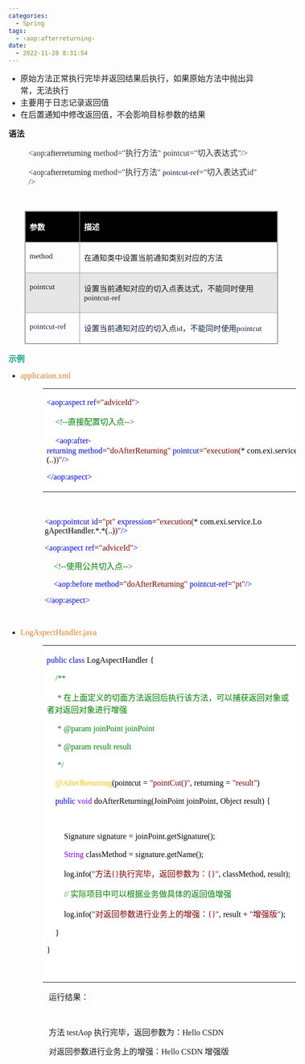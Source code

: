 ```yaml
---
categories:
  - Spring
tags:
  - ‹aop:afterreturning›
date:
  - 2022-11-28 8:31:54
---
```


<ul style="list-style-type:disc">
    <li><span style="font-size:12.0pt"><span style="background-color:white"><span
                    style="font-family:-apple-system">原始方法正常执行完毕并返回结果后执行，如果原始方法中抛出异常，无法执行</span></span></span></li>
    <li><span style="font-size:12.0pt"><span style="background-color:white"><span
                    style="font-family:-apple-system">主要用于日志记录返回值</span></span></span></li>
    <li><span style="font-size:12.0pt"><span style="background-color:white"><span
                    style="font-family:-apple-system">在后置通知中修改返回值，不会影响目标参数的结果</span></span></span></li>
</ul>
<p><span style="font-size:12.0pt"><span
            style="font-family:&quot;Microsoft YaHei UI&quot;"><strong>语法</strong></span></span></p>
<p style="margin-left: 40px;"><span style="font-size:12.0pt"><span style="font-family:&quot;Comic Sans MS&quot;"><span
                style="color:#333333">&lt;aop:</span></span><span
            style="font-family:&quot;Comic Sans MS&quot;">afterreturning</span>&nbsp;<span
            style="font-family:&quot;Comic Sans MS&quot;"><span style="color:#333333">method="</span></span><span
            style="font-family:&quot;Microsoft YaHei UI&quot;"><span style="color:#333333">执行方法</span></span><span
            style="font-family:&quot;Comic Sans MS&quot;"><span style="color:#333333">"</span></span>&nbsp;<span
            style="font-family:&quot;Comic Sans MS&quot;"><span style="color:#333333">pointcut="</span></span><span
            style="font-family:&quot;Microsoft YaHei UI&quot;"><span style="color:#333333">切入表达式</span></span><span
            style="font-family:&quot;Comic Sans MS&quot;"><span style="color:#333333">"/&gt;</span></span></span></p>
<p style="margin-left: 40px;"><span style="font-size:12.0pt"><span style="font-family:&quot;Comic Sans MS&quot;"><span
                style="color:#333333">&lt;aop:</span></span></span><span style="font-size:12.0pt"><span
            style="font-family:&quot;Comic Sans MS&quot;">afterreturning</span></span>&nbsp;<span
        style="font-size:12.0pt"><span style="font-family:&quot;Comic Sans MS&quot;"><span
                style="color:#333333">method="</span></span></span><span style="font-size:12.0pt"><span
            style="font-family:&quot;Microsoft YaHei UI&quot;"><span
                style="color:#333333">执行方法</span></span></span><span style="font-size:12.0pt"><span
            style="font-family:&quot;Comic Sans MS&quot;"><span style="color:#333333">"</span></span></span>&nbsp;<span
        style="font-size:11.5pt"><span style="font-family:&quot;Comic Sans MS&quot;"><span
                style="color:#17233f">pointcut-ref</span></span></span><span style="font-size:12.0pt"><span
            style="font-family:&quot;Comic Sans MS&quot;"><span style="color:#333333">="</span></span></span><span
        style="font-size:12.0pt"><span style="font-family:&quot;Microsoft YaHei UI&quot;"><span
                style="color:#333333">切入表达式</span></span></span><span style="font-size:12.0pt"><span
            style="font-family:&quot;Comic Sans MS&quot;"><span style="color:#333333">id</span></span></span><span
        style="font-size:12.0pt"><span style="font-family:&quot;Comic Sans MS&quot;"><span
                style="color:#333333">"</span></span></span> <span style="font-size:12.0pt"><span
            style="font-family:&quot;Comic Sans MS&quot;"><span style="color:#333333">/&gt;</span></span></span></p>
<p><span style="font-size:12.0pt"><span style="font-family:&quot;Comic Sans MS&quot;"><span
                style="color:#333333">&nbsp;</span></span></span></p>
<table summary="" cellspacing="0"
    style="border-collapse:collapse; border-color:#a3a3a3; border-style:solid; border-width:1px; margin-left:32px"
    class=" cke_show_border">
    <tbody>
        <tr>
            <td
                style="background-color:black; border-bottom:1px solid #a3a3a3; border-left:1px solid #a3a3a3; border-right:1px solid #a3a3a3; border-top:1px solid #a3a3a3; vertical-align:top; width:1.1173in">
                <p><span style="font-size:11.5pt"><span style="font-family:&quot;Microsoft YaHei UI&quot;"><span
                                style="color:white"><strong>参数</strong></span></span></span></p>
            </td>
            <td
                style="background-color:black; border-bottom:1px solid #a3a3a3; border-left:1px solid #a3a3a3; border-right:1px solid #a3a3a3; border-top:1px solid #a3a3a3; vertical-align:top; width:5.5909in">
                <p><span style="font-size:11.5pt"><span style="font-family:&quot;Microsoft YaHei UI&quot;"><span
                                style="color:white"><strong>描述</strong></span></span></span></p>
            </td>
        </tr>
        <tr>
            <td
                style="border-bottom:1px solid #a3a3a3; border-left:1px solid #a3a3a3; border-right:1px solid #a3a3a3; border-top:1px solid #a3a3a3; vertical-align:top; width:1.1173in">
                <p><span style="font-size:11.5pt"><span
                            style="font-family:&quot;Comic Sans MS&quot;">method</span></span></p>
            </td>
            <td
                style="border-bottom:1px solid #a3a3a3; border-left:1px solid #a3a3a3; border-right:1px solid #a3a3a3; border-top:1px solid #a3a3a3; vertical-align:top; width:5.5909in">
                <p><span style="font-size:11.5pt"><span
                            style="font-family:&quot;Microsoft YaHei UI&quot;">在通知类中设置当前通知类别对应的方法</span></span></p>
            </td>
        </tr>
        <tr>
            <td
                style="background-color:#e7e6e6; border-bottom:1px solid #a3a3a3; border-left:1px solid #a3a3a3; border-right:1px solid #a3a3a3; border-top:1px solid #a3a3a3; vertical-align:top; width:1.1173in">
                <p><span style="font-size:11.5pt"><span
                            style="font-family:&quot;Comic Sans MS&quot;">pointcut</span></span></p>
            </td>
            <td
                style="background-color:#e7e6e6; border-bottom:1px solid #a3a3a3; border-left:1px solid #a3a3a3; border-right:1px solid #a3a3a3; border-top:1px solid #a3a3a3; vertical-align:top; width:5.5909in">
                <p><span style="font-size:11.5pt"><span
                            style="font-family:&quot;Microsoft YaHei UI&quot;">设置当前通知对应的切入点表达式，不能同时使用</span><span
                            style="font-family:&quot;Comic Sans MS&quot;">pointcut-ref</span></span></p>
            </td>
        </tr>
        <tr>
            <td
                style="border-bottom:1px solid #a3a3a3; border-left:1px solid #a3a3a3; border-right:1px solid #a3a3a3; border-top:1px solid #a3a3a3; vertical-align:top; width:1.1368in">
                <p><span style="font-size:11.5pt"><span style="font-family:&quot;Comic Sans MS&quot;"><span
                                style="color:#17233f"><span
                                    style="background-color:white">pointcut-ref</span></span></span></span></p>
            </td>
            <td
                style="border-bottom:1px solid #a3a3a3; border-left:1px solid #a3a3a3; border-right:1px solid #a3a3a3; border-top:1px solid #a3a3a3; vertical-align:top; width:5.5715in">
                <p><span style="font-size:11.5pt"><span style="color:#17233f"><span style="background-color:white"><span
                                    style="font-family:&quot;Microsoft YaHei UI&quot;">设置当前通知对应的切入点</span></span><span
                                style="background-color:white"><span
                                    style="font-family:&quot;Comic Sans MS&quot;">id</span></span><span
                                style="background-color:white"><span
                                    style="font-family:&quot;Microsoft YaHei UI&quot;">，不能同时使用</span></span><span
                                style="background-color:white"><span
                                    style="font-family:&quot;Comic Sans MS&quot;">pointcut</span></span></span></span>
                </p>
            </td>
        </tr>
    </tbody>
</table>
<p><span style="color:#16a085;"><span style="font-size:12.0pt"><span
                style="font-family:&quot;Microsoft YaHei UI&quot;"><strong>示例</strong></span></span></span></p>
<ul style="list-style-type:disc">
    <li><span style="color:#e67e22;"><span style="font-size:12.0pt"><span
                    style="font-family:&quot;Comic Sans MS&quot;">application.xml</span></span></span></li>
</ul>
<table summary="" cellspacing="0"
    style="border-collapse:collapse; border-color:#a3a3a3; border-style:solid; border-width:0px; margin-left:68px"
    class=" cke_show_border">
    <tbody>
        <tr>
            <td
                style="background-color:white; border-bottom:0px; border-left:0px; border-right:0px; border-top:0px; vertical-align:top; width:8.3243in">
                <p><span style="font-size:12.0pt"><span style="font-family:&quot;Comic Sans MS&quot;"><span
                                style="color:blue">&lt;aop:aspect&nbsp;ref</span><span style="color:black">=</span><span
                                style="color:maroon">"adviceId"</span><span style="color:blue">&gt;</span></span></span>
                </p>
                <p><span style="font-size:12.0pt">&nbsp;&nbsp;&nbsp; <span
                            style="font-family:&quot;Comic Sans MS&quot;"><span
                                style="color:green">&lt;!--</span></span><span
                            style="font-family:&quot;Microsoft YaHei UI&quot;"><span
                                style="color:green">直接配置切入点</span></span><span
                            style="font-family:&quot;Comic Sans MS&quot;"><span
                                style="color:green">--&gt;</span></span></span></p>
                <p><span style="font-size:12.0pt">&nbsp;&nbsp;&nbsp;&nbsp;<span
                            style="font-family:&quot;Comic Sans MS&quot;"><span
                                style="color:blue">&lt;aop:after-returning&nbsp;method</span></span><span
                            style="font-family:&quot;Comic Sans MS&quot;"><span style="color:black">=</span></span><span
                            style="font-family:&quot;Comic Sans MS&quot;"><span
                                style="color:maroon">"</span></span><span
                            style="font-family:&quot;Comic Sans MS&quot;"><span
                                style="color:maroon">doAfterReturning</span></span><span
                            style="font-family:&quot;Comic Sans MS&quot;"><span
                                style="color:maroon">"</span></span><span
                            style="font-family:&quot;Comic Sans MS&quot;"><span
                                style="color:blue">&nbsp;pointcut</span></span><span
                            style="font-family:&quot;Comic Sans MS&quot;"><span style="color:black">=</span></span><span
                            style="font-family:&quot;Comic Sans MS&quot;"><span
                                style="color:maroon">"execution(</span></span><span
                            style="font-family:&quot;Comic Sans MS&quot;"><span
                                style="color:black">*</span></span>&nbsp;<span
                            style="font-family:&quot;Comic Sans MS&quot;"><span
                                style="color:black">com.</span></span><span
                            style="font-family:&quot;Comic Sans MS&quot;"><span
                                style="color:black">exi.service.LogApectHandler</span></span><span
                            style="font-family:&quot;Comic Sans MS&quot;"><span
                                style="color:black">.*.*(..)</span></span><span
                            style="font-family:&quot;Comic Sans MS&quot;"><span
                                style="color:maroon">)"</span></span><span
                            style="font-family:&quot;Comic Sans MS&quot;"><span
                                style="color:blue">/&gt;</span></span></span></p>
                <p><span style="font-size:12.0pt"><span style="font-family:&quot;Comic Sans MS&quot;"><span
                                style="color:blue">&lt;/aop:aspect&gt;</span></span></span></p>
            </td>
        </tr>
    </tbody>
</table>
<p><span style="font-size:12.0pt"><span style="font-family:&quot;Microsoft YaHei&quot;"><span
                style="color:#17233f">&nbsp;</span></span></span></p>
<p style="margin-left:72px"><span style="font-size:12.0pt"><span style="font-family:&quot;Comic Sans MS&quot;"><span
                style="color:blue">&lt;aop:pointcut</span></span>&nbsp;<span
            style="font-family:&quot;Comic Sans MS&quot;"><span style="color:blue">id</span></span><span
            style="font-family:&quot;Comic Sans MS&quot;"><span style="color:black">=</span></span><span
            style="font-family:&quot;Comic Sans MS&quot;"><span style="color:maroon">"pt"</span></span>&nbsp;<span
            style="font-family:&quot;Comic Sans MS&quot;"><span style="color:blue">expression</span></span><span
            style="font-family:&quot;Comic Sans MS&quot;"><span style="color:black">=</span></span><span
            style="font-family:&quot;Comic Sans MS&quot;"><span style="color:maroon">"execution(</span></span><span
            style="font-family:&quot;Comic Sans MS&quot;"><span style="color:black">*</span></span>&nbsp;<span
            style="font-family:&quot;Comic Sans MS&quot;"><span style="color:black">com.</span></span><span
            style="font-family:&quot;Comic Sans MS&quot;"><span
                style="color:black">exi.service.LogApectHandler</span></span><span
            style="font-family:&quot;Comic Sans MS&quot;"><span style="color:black">.*.*(..)</span></span><span
            style="font-family:&quot;Comic Sans MS&quot;"><span style="color:maroon">)"</span></span><span
            style="font-family:&quot;Comic Sans MS&quot;"><span style="color:blue">/&gt;</span></span></span></p>
<p style="margin-left:72px"><span style="font-size:12.0pt"><span style="font-family:&quot;Comic Sans MS&quot;"><span
                style="color:blue">&lt;aop:aspect</span></span>&nbsp;<span
            style="font-family:&quot;Comic Sans MS&quot;"><span style="color:blue">ref</span></span><span
            style="font-family:&quot;Comic Sans MS&quot;"><span style="color:black">=</span></span><span
            style="font-family:&quot;Comic Sans MS&quot;"><span style="color:maroon">"adviceId"</span></span><span
            style="font-family:&quot;Comic Sans MS&quot;"><span style="color:blue">&gt;</span></span></span></p>
<p style="margin-left:72px"><span style="font-size:12.0pt">&nbsp;&nbsp;&nbsp;&nbsp;<span
            style="font-family:&quot;Comic Sans MS&quot;"><span style="color:green">&lt;!--</span></span><span
            style="font-family:&quot;Microsoft YaHei UI&quot;"><span style="color:green">使用公共切入点</span></span><span
            style="font-family:&quot;Comic Sans MS&quot;"><span style="color:green">--&gt;</span></span></span></p>
<p style="margin-left:72px"><span style="font-size:12.0pt">&nbsp;&nbsp;&nbsp;&nbsp;<span
            style="font-family:&quot;Comic Sans MS&quot;"><span
                style="color:blue">&lt;aop:before</span></span>&nbsp;<span
            style="font-family:&quot;Comic Sans MS&quot;"><span style="color:blue">method</span></span><span
            style="font-family:&quot;Comic Sans MS&quot;"><span style="color:black">=</span></span><span
            style="font-family:&quot;Comic Sans MS&quot;"><span style="color:maroon">"</span></span><span
            style="font-family:&quot;Comic Sans MS&quot;"><span style="color:maroon">doAfterReturning</span></span><span
            style="font-family:&quot;Comic Sans MS&quot;"><span style="color:maroon">"</span></span>&nbsp;<span
            style="font-family:&quot;Comic Sans MS&quot;"><span style="color:blue">pointcut-ref</span></span><span
            style="font-family:&quot;Comic Sans MS&quot;"><span style="color:black">=</span></span><span
            style="font-family:&quot;Comic Sans MS&quot;"><span style="color:maroon">"pt"</span></span><span
            style="font-family:&quot;Comic Sans MS&quot;"><span style="color:blue">/&gt;</span></span></span></p>
<p style="margin-left:72px"><span style="font-size:12.0pt"><span style="font-family:&quot;Comic Sans MS&quot;"><span
                style="color:blue">&lt;/aop:aspect&gt;</span></span></span></p>
<p><span style="font-size:12.0pt"><span style="font-family:&quot;Microsoft YaHei&quot;"><span
                style="color:#17233f">&nbsp;</span></span></span></p>
<ul style="list-style-type:disc">
    <li><span style="color:#e67e22;"><span style="font-size:12.0pt"><span
                    style="font-family:&quot;Comic Sans MS&quot;">LogAspectHandler</span></span><span
                style="font-size:12.0pt"><span style="font-family:&quot;Comic Sans MS&quot;">.java</span></span></span>
    </li>
</ul>
<table summary="" cellspacing="0"
    style="border-collapse:collapse; border-color:#a3a3a3; border-style:solid; border-width:0px; margin-left:68px"
    class=" cke_show_border">
    <tbody>
        <tr>
            <td
                style="background-color:white; border-bottom:0px; border-left:0px; border-right:0px; border-top:0px; vertical-align:top; width:6.9513in">
                <p><span style="font-size:12.0pt"><span style="font-family:&quot;Comic Sans MS&quot;"><span
                                style="color:blue">public</span></span>&nbsp;<span
                            style="font-family:&quot;Comic Sans MS&quot;"><span
                                style="color:blue">class</span></span>&nbsp;<span
                            style="font-family:&quot;Comic Sans MS&quot;"><span
                                style="color:black">LogAspectHandler</span></span>&nbsp;<span
                            style="font-family:&quot;Comic Sans MS&quot;"><span
                                style="color:black">{</span></span></span></p>
                <p><span style="font-size:12.0pt">&nbsp;&nbsp;&nbsp;&nbsp;<span
                            style="font-family:&quot;Comic Sans MS&quot;"><span
                                style="color:green">/**</span></span></span></p>
                <p><span style="font-size:12.0pt"><span style="color:green">&nbsp;&nbsp;&nbsp;&nbsp;&nbsp;<span
                                style="font-family:&quot;Comic Sans MS&quot;">*</span><span
                                style="font-family:&quot;Microsoft YaHei UI&quot;">&nbsp;在上面定义的切面方法返回后执行该方法，可以捕获返回对象或者对返回对象进行增强</span></span></span>
                </p>
                <p><span style="font-size:12.0pt"><span style="color:green">&nbsp;&nbsp;&nbsp;&nbsp;&nbsp;<span
                                style="font-family:&quot;Comic Sans MS&quot;">*</span>&nbsp;<span
                                style="font-family:&quot;Comic Sans MS&quot;">@param</span>&nbsp;<span
                                style="font-family:&quot;Comic Sans MS&quot;">joinPoint</span>&nbsp;<span
                                style="font-family:&quot;Comic Sans MS&quot;">joinPoint</span></span></span></p>
                <p><span style="font-size:12.0pt"><span style="color:green">&nbsp;&nbsp;&nbsp;&nbsp;&nbsp;<span
                                style="font-family:&quot;Comic Sans MS&quot;">*</span>&nbsp;<span
                                style="font-family:&quot;Comic Sans MS&quot;">@param</span>&nbsp;<span
                                style="font-family:&quot;Comic Sans MS&quot;">result</span>&nbsp;<span
                                style="font-family:&quot;Comic Sans MS&quot;">result</span></span></span></p>
                <p><span style="font-size:12.0pt"><span style="color:green">&nbsp;&nbsp;&nbsp;&nbsp;&nbsp;<span
                                style="font-family:&quot;Comic Sans MS&quot;">*/</span></span></span></p>
                <p><span style="font-size:12.0pt">&nbsp;&nbsp;&nbsp;&nbsp;<span
                            style="font-family:&quot;Comic Sans MS&quot;"><span
                                style="color:#ffc000">@AfterReturning</span></span><span
                            style="font-family:&quot;Comic Sans MS&quot;"><span
                                style="color:black">(pointcut</span></span>&nbsp;<span
                            style="font-family:&quot;Comic Sans MS&quot;"><span
                                style="color:black">=</span></span>&nbsp;<span
                            style="font-family:&quot;Comic Sans MS&quot;"><span
                                style="color:maroon">"pointCut()"</span></span><span
                            style="font-family:&quot;Comic Sans MS&quot;"><span
                                style="color:black">,</span></span>&nbsp;<span
                            style="font-family:&quot;Comic Sans MS&quot;"><span
                                style="color:black">returning</span></span>&nbsp;<span
                            style="font-family:&quot;Comic Sans MS&quot;"><span
                                style="color:black">=</span></span>&nbsp;<span
                            style="font-family:&quot;Comic Sans MS&quot;"><span
                                style="color:maroon">"result"</span></span><span
                            style="font-family:&quot;Comic Sans MS&quot;"><span
                                style="color:black">)</span></span></span></p>
                <p><span style="font-size:12.0pt">&nbsp;&nbsp;&nbsp;&nbsp;<span
                            style="font-family:&quot;Comic Sans MS&quot;"><span
                                style="color:blue">public</span></span>&nbsp;<span
                            style="font-family:&quot;Comic Sans MS&quot;"><span
                                style="color:#8000ff">void</span></span>&nbsp;<span
                            style="font-family:&quot;Comic Sans MS&quot;"><span
                                style="color:black">doAfterReturning(JoinPoint</span></span>&nbsp;<span
                            style="font-family:&quot;Comic Sans MS&quot;"><span
                                style="color:black">joinPoint,</span></span>&nbsp;<span
                            style="font-family:&quot;Comic Sans MS&quot;"><span
                                style="color:black">Object</span></span>&nbsp;<span
                            style="font-family:&quot;Comic Sans MS&quot;"><span
                                style="color:black">result)</span></span>&nbsp;<span
                            style="font-family:&quot;Comic Sans MS&quot;"><span
                                style="color:black">{</span></span></span></p>
                <p><span style="font-size:12.0pt"><span
                            style="font-family:&quot;Comic Sans MS&quot;">&nbsp;</span></span></p>
                <p><span style="font-size:12.0pt"><span
                            style="color:black">&nbsp;&nbsp;&nbsp;&nbsp;&nbsp;&nbsp;&nbsp;&nbsp;<span
                                style="font-family:&quot;Comic Sans MS&quot;">Signature</span>&nbsp;<span
                                style="font-family:&quot;Comic Sans MS&quot;">signature</span>&nbsp;<span
                                style="font-family:&quot;Comic Sans MS&quot;">=</span>&nbsp;<span
                                style="font-family:&quot;Comic Sans MS&quot;">joinPoint.getSignature();</span></span></span>
                </p>
                <p><span style="font-size:12.0pt">&nbsp;&nbsp;&nbsp;&nbsp;&nbsp;&nbsp;&nbsp;&nbsp;<span
                            style="font-family:&quot;Comic Sans MS&quot;"><span
                                style="color:#8000ff">String</span></span>&nbsp;<span
                            style="font-family:&quot;Comic Sans MS&quot;"><span
                                style="color:black">classMethod</span></span>&nbsp;<span
                            style="font-family:&quot;Comic Sans MS&quot;"><span
                                style="color:black">=</span></span>&nbsp;<span
                            style="font-family:&quot;Comic Sans MS&quot;"><span
                                style="color:black">signature.getName();</span></span></span></p>
                <p><span style="font-size:12.0pt">&nbsp;&nbsp;&nbsp;&nbsp;&nbsp;&nbsp;&nbsp;&nbsp;<span
                            style="font-family:&quot;Comic Sans MS&quot;"><span
                                style="color:black">log.info(</span></span><span
                            style="font-family:&quot;Comic Sans MS&quot;"><span
                                style="color:maroon">"</span></span><span
                            style="font-family:&quot;Microsoft YaHei UI&quot;"><span
                                style="color:maroon">方法</span></span><span
                            style="font-family:&quot;Comic Sans MS&quot;"><span
                                style="color:maroon">{}</span></span><span
                            style="font-family:&quot;Microsoft YaHei UI&quot;"><span
                                style="color:maroon">执行完毕，返回参数为：</span></span><span
                            style="font-family:&quot;Comic Sans MS&quot;"><span
                                style="color:maroon">{}"</span></span><span
                            style="font-family:&quot;Comic Sans MS&quot;"><span
                                style="color:black">,</span></span>&nbsp;<span
                            style="font-family:&quot;Comic Sans MS&quot;"><span
                                style="color:black">classMethod,</span></span>&nbsp;<span
                            style="font-family:&quot;Comic Sans MS&quot;"><span
                                style="color:black">result);</span></span></span></p>
                <p><span style="font-size:12.0pt">&nbsp;&nbsp;&nbsp;&nbsp;&nbsp;&nbsp;&nbsp;&nbsp;<span
                            style="font-family:&quot;Comic Sans MS&quot;"><span
                                style="color:green">//</span></span><span
                            style="font-family:&quot;Microsoft YaHei UI&quot;"><span
                                style="color:green">&nbsp;实际项目中可以根据业务做具体的返回值增强</span></span></span></p>
                <p><span style="font-size:12.0pt">&nbsp;&nbsp;&nbsp;&nbsp;&nbsp;&nbsp;&nbsp;&nbsp;<span
                            style="font-family:&quot;Comic Sans MS&quot;"><span
                                style="color:black">log.info(</span></span><span
                            style="font-family:&quot;Comic Sans MS&quot;"><span
                                style="color:maroon">"</span></span><span
                            style="font-family:&quot;Microsoft YaHei UI&quot;"><span
                                style="color:maroon">对返回参数进行业务上的增强：</span></span><span
                            style="font-family:&quot;Comic Sans MS&quot;"><span
                                style="color:maroon">{}"</span></span><span
                            style="font-family:&quot;Comic Sans MS&quot;"><span
                                style="color:black">,</span></span>&nbsp;<span
                            style="font-family:&quot;Comic Sans MS&quot;"><span
                                style="color:black">result</span></span>&nbsp;<span
                            style="font-family:&quot;Comic Sans MS&quot;"><span
                                style="color:black">+</span></span>&nbsp;<span
                            style="font-family:&quot;Comic Sans MS&quot;"><span
                                style="color:maroon">"</span></span><span
                            style="font-family:&quot;Microsoft YaHei UI&quot;"><span
                                style="color:maroon">增强版</span></span><span
                            style="font-family:&quot;Comic Sans MS&quot;"><span
                                style="color:maroon">"</span></span><span
                            style="font-family:&quot;Comic Sans MS&quot;"><span
                                style="color:black">);</span></span></span></p>
                <p><span style="font-size:12.0pt"><span style="color:black">&nbsp;&nbsp;&nbsp;&nbsp;<span
                                style="font-family:&quot;Comic Sans MS&quot;">}</span></span></span></p>
                <p><span style="font-size:12.0pt"><span style="font-family:&quot;Comic Sans MS&quot;"><span
                                style="color:black">}</span></span></span></p>
                <p><span style="font-size:12.0pt"><span style="font-family:&quot;Comic Sans MS&quot;"><span
                                style="color:black">&nbsp;</span></span></span></p>
            </td>
        </tr>
    </tbody>
</table>
<p style="margin-left: 80px;"><span style="font-size:12.0pt"><span
            style="font-family:&quot;Microsoft YaHei UI&quot;">运行结果：</span></span></p>
<p style="margin-left: 40px;"><span style="font-size:12.0pt"><span
            style="font-family:&quot;Comic Sans MS&quot;">&nbsp;</span></span></p>
<p style="margin-left: 80px;"><span style="font-size:12.0pt"><span
            style="font-family:&quot;Microsoft YaHei UI&quot;">方法</span><span
            style="font-family:&quot;Comic Sans MS&quot;"> testAop </span><span
            style="font-family:&quot;Microsoft YaHei UI&quot;">执行完毕，返回参数为：</span><span
            style="font-family:&quot;Comic Sans MS&quot;">Hello CSDN&nbsp; </span></span></p>
<p style="margin-left: 80px;"><span style="font-size:12.0pt"><span
            style="font-family:&quot;Microsoft YaHei UI&quot;">对返回参数进行业务上的增强：</span><span
            style="font-family:&quot;Comic Sans MS&quot;">Hello CSDN </span><span
            style="font-family:&quot;Microsoft YaHei UI&quot;">增强版</span></span></p>
<p><span style="font-size:12.0pt"><span style="font-family:&quot;Microsoft YaHei&quot;"><span
                style="color:#17233f">&nbsp;</span></span></span></p>
